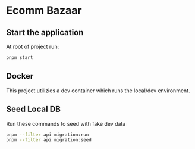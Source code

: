 # Ecomm Bazaar

## Start the application

At root of project run:

```bash
pnpm start
```

## Docker

This project utilizies a dev container which runs the local/dev environment.

## Seed Local DB

Run these commands to seed with fake dev data

```bash
pnpm --filter api migration:run
pnpm --filter api migration:seed
```
